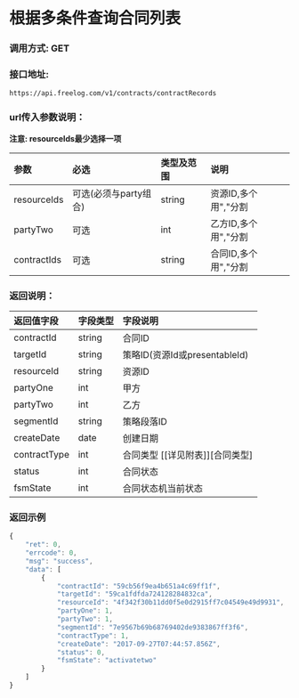 # 根据多条件查询合同列表


### 调用方式: GET

### 接口地址:

```
https://api.freelog.com/v1/contracts/contractRecords
```

### url传入参数说明：

**注意: resourceIds最少选择一项**

| 参数 | 必选 | 类型及范围 | 说明 |
| :--- | :--- | :--- | :--- |
|resourceIds|可选(必须与party组合)|string|资源ID,多个用","分割
|partyTwo|可选|int|乙方ID,多个用","分割
|contractIds|可选|string|合同ID,多个用","分割


### 返回说明：
| 返回值字段 | 字段类型 | 字段说明 |
| :--- | :--- | :--- |
| contractId | string | 合同ID
| targetId | string | 策略ID(资源Id或presentableId)
| resourceId | string | 资源ID
| partyOne | int | 甲方
| partyTwo | int | 乙方
| segmentId | string | 策略段落ID
| createDate | date | 创建日期
| contractType | int | 合同类型 [[详见附表]][合同类型] |
| status | int | 合同状态
| fsmState | int | 合同状态机当前状态

### 返回示例

```js
{
    "ret": 0,
    "errcode": 0,
    "msg": "success",
    "data": [
        {
            "contractId": "59cb56f9ea4b651a4c69ff1f",
            "targetId": "59ca1fdfda724128284832ca",
            "resourceId": "4f342f30b11dd0f5e0d2915ff7c04549e49d9931",
            "partyOne": 1,
            "partyTwo": 1,
            "segmentId": "7e9567b69b68769402de9383867ff3f6",
            "contractType": 1,
            "createDate": "2017-09-27T07:44:57.856Z",
            "status": 0,
            "fsmState": "activatetwo"
        }
    ]
}
```
